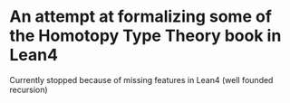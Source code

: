 # An attempt at formalizing some of the Homotopy Type Theory book in Lean4

Currently stopped because of missing features in Lean4 (well founded recursion)
